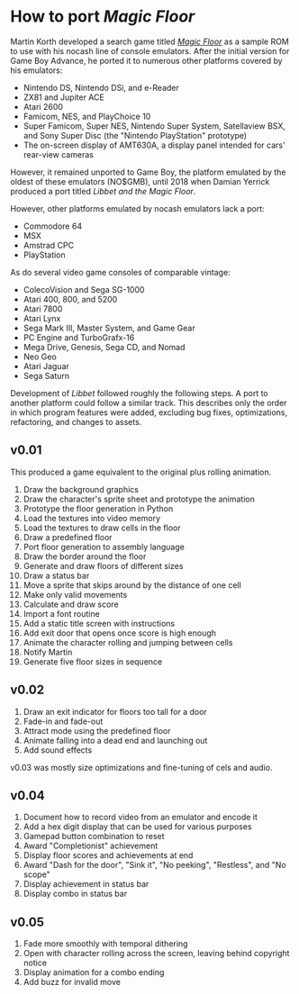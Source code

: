 How to port _Magic Floor_
=========================

Martin Korth developed a search game titled _[Magic Floor]_ as
a sample ROM to use with his nocash line of console emulators.
After the initial version for Game Boy Advance, he ported it
to numerous other platforms covered by his emulators:

- Nintendo DS, Nintendo DSi, and e-Reader
- ZX81 and Jupiter ACE
- Atari 2600
- Famicom, NES, and PlayChoice 10
- Super Famicom, Super NES, Nintendo Super System, Satellaview BSX,
  and Sony Super Disc (the "Nintendo PlayStation" prototype)
- The on-screen display of AMT630A, a display panel intended for
  cars' rear-view cameras

However, it remained unported to Game Boy, the platform emulated
by the oldest of these emulators (NO$GMB), until 2018 when
Damian Yerrick produced a port titled _Libbet and the Magic Floor_.

However, other platforms emulated by nocash emulators lack a port:

- Commodore 64
- MSX
- Amstrad CPC
- PlayStation

As do several video game consoles of comparable vintage:

- ColecoVision and Sega SG-1000
- Atari 400, 800, and 5200
- Atari 7800
- Atari Lynx
- Sega Mark III, Master System, and Game Gear
- PC Engine and TurboGrafx-16
- Mega Drive, Genesis, Sega CD, and Nomad
- Neo Geo
- Atari Jaguar
- Sega Saturn

Development of _Libbet_ followed roughly the following steps.  A port
to another platform could follow a similar track.  This describes
only the order in which program features were added, excluding bug
fixes, optimizations, refactoring, and changes to assets.

[Magic Floor]: https://problemkaputt.de/magicflr.htm

v0.01
-----
This produced a game equivalent to the original plus rolling animation.

1. Draw the background graphics
2. Draw the character's sprite sheet and prototype the animation
3. Prototype the floor generation in Python
4. Load the textures into video memory
5. Load the textures to draw cells in the floor
6. Draw a predefined floor
7. Port floor generation to assembly language
8. Draw the border around the floor
9. Generate and draw floors of different sizes
10. Draw a status bar
11. Move a sprite that skips around by the distance of one cell
12. Make only valid movements
13. Calculate and draw score
14. Import a font routine
15. Add a static title screen with instructions
16. Add exit door that opens once score is high enough
17. Animate the character rolling and jumping between cells
18. Notify Martin
19. Generate five floor sizes in sequence

v0.02
-----

1. Draw an exit indicator for floors too tall for a door
2. Fade-in and fade-out
3. Attract mode using the predefined floor
4. Animate falling into a dead end and launching out
5. Add sound effects

v0.03 was mostly size optimizations and fine-tuning of cels and audio.

v0.04
-----

1. Document how to record video from an emulator and encode it
2. Add a hex digit display that can be used for various purposes
3. Gamepad button combination to reset
4. Award "Completionist" achievement
5. Display floor scores and achievements at end
6. Award "Dash for the door", "Sink it", "No peeking", "Restless",
   and "No scope"
7. Display achievement in status bar
8. Display combo in status bar

v0.05
-----

1. Fade more smoothly with temporal dithering
2. Open with character rolling across the screen, leaving behind
   copyright notice
3. Display animation for a combo ending
4. Add buzz for invalid move
